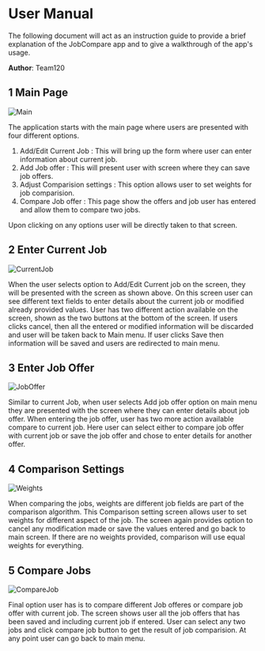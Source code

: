 
# User Manual 

The following document will act as an instruction guide to provide a brief explanation of the JobCompare app and to give a walkthrough of the app's usage.  

**Author**: Team120

## 1 Main Page

![Main](./images/Main.png) 

The application starts with the main page where users are presented with four different options. 

 1. Add/Edit Current Job : This will bring up the form where user can enter information about current job.
 2. Add Job offer : This will present user with screen where they can save job offers. 
 3. Adjust Comparision settings : This option allows user to set weights for job comparision.
 4. Compare Job offer : This page show the offers and job user has entered and allow them to compare two jobs.

Upon clicking on any options user will be directly taken to that screen.

## 2 Enter Current Job

![CurrentJob](./images/CurrentJob.png) 

When the user selects option to Add/Edit Current job on the screen, they will be presented with the screen as shown above.  On this screen user can see different text fields to enter details about the current job or modified already provided values. User has two different action available on the screen, shown as the two buttons at the bottom of the screen. 
If users clicks cancel, then all the entered or modified information will be discarded and user will be taken back to Main menu. If user clicks Save then information will be saved and users are redirected to main menu. 

## 3 Enter Job Offer

![JobOffer](./images/JobOffer.png) 

Similar to current Job, when user selects Add job offer option on main menu they are presented with the screen where they can enter details about job offer.  When entering the job offer, user has two more action available compare to current job. Here user can select either to compare job offer with current job or save the job offer and chose to enter details for another offer.

## 4 Comparison Settings

![Weights](./images/Weights.png) 

When comparing the jobs, weights are different job fields are part of the comparison algorithm. This Comparison setting screen allows user to set weights for different aspect of the job. The screen again provides option to cancel any modification made or save the values entered and go back to main screen. If there are no weights provided, comparison will use equal weights for everything.

## 5 Compare Jobs

![CompareJob](./images/Compare.png) 

Final option user has is to compare different Job offeres or compare job offer with current job.  The screen shows user all the job offers that has been saved and including current job if entered. User can select any two jobs and click compare job button to get the result of job comparision. At any point user can go back to main menu. 

